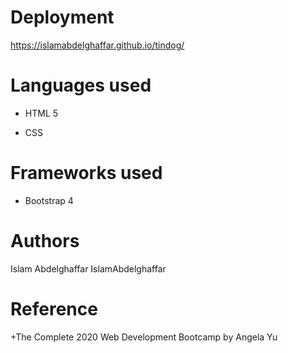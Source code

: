 # Deployment
 https://islamabdelghaffar.github.io/tindog/
 
# Languages used 
+ HTML 5 
- CSS
# Frameworks used
+ Bootstrap 4

# Authors
Islam Abdelghaffar IslamAbdelghaffar

# Reference
+The Complete 2020 Web Development Bootcamp by Angela Yu
